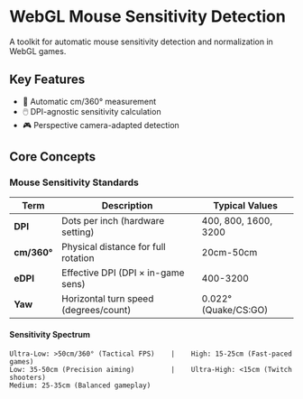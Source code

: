 # WebGL Mouse Sensitivity Detection

A toolkit for automatic mouse sensitivity detection and normalization in WebGL games.

## Key Features

- 🎯 Automatic cm/360° measurement
- 🖱️ DPI-agnostic sensitivity calculation
- 🎮 Perspective camera-adapted detection


## Core Concepts

### Mouse Sensitivity Standards

| Term         | Description                          | Typical Values       |
|--------------|--------------------------------------|----------------------|
| **DPI**      | Dots per inch (hardware setting)     | 400, 800, 1600, 3200|
| **cm/360°**  | Physical distance for full rotation  | 20cm-50cm            |
| **eDPI**     | Effective DPI (DPI × in-game sens)   | 400-3200             |
| **Yaw**      | Horizontal turn speed (degrees/count)| 0.022° (Quake/CS:GO) |

#### Sensitivity Spectrum
```text
Ultra-Low: >50cm/360° (Tactical FPS)    |    High: 15-25cm (Fast-paced games)
Low: 35-50cm (Precision aiming)         |    Ultra-High: <15cm (Twitch shooters)
Medium: 25-35cm (Balanced gameplay)

